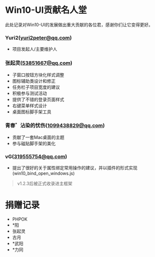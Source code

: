 # Win10-UI贡献名人堂

此处记录对Win10-UI的发展做出重大贡献的各位君，感谢你们让它变得更好。

### Yuri2(yuri2peter@qq.com)

* 项目发起人/主要维护人

### 张起灵(53851667@qq.com)

* 子窗口按钮方块化样式调整
* 图标辅助类设计和修正
* 任务栏子项目宽度的建议
* 积极参与测试活动
* 提供了不错的登录页面样式
* 右键菜单样式设计
* 桌面图标脚手架工具

### 青春゛沾染的忧伤(1099438829@qq.com)

* 贡献了一套Mac桌面的主题
* 参与磁贴脚手架的美化

### vG(319555754@qq.com)

* 提出了很好的关于属性绑定常用操作的建议，并以插件的形式实现(win10_bind_open_windows.js)

 > v1.2.3后被正式收录进主框架

# 捐赠记录

* PHPOK
* *阳
* 张起灵
* 古月
* *武阳
* *力同